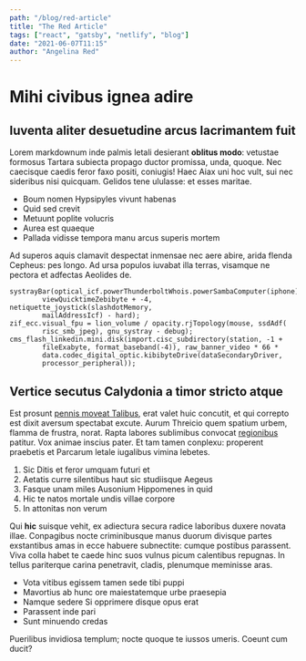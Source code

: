 ```yaml
---
path: "/blog/red-article"
title: "The Red Article"
tags: ["react", "gatsby", "netlify", "blog"]
date: "2021-06-07T11:15"
author: "Angelina Red"
---
```

# Mihi civibus ignea adire

## Iuventa aliter desuetudine arcus lacrimantem fuit

Lorem markdownum inde palmis letali desierant **oblitus modo**: vetustae
formosus Tartara subiecta propago ductor promissa, unda, quoque. Nec caecisque
caedis feror faxo positi, coniugis! Haec Aiax uni hoc vult, sui nec sideribus
nisi quicquam. Gelidos tene ululasse: et esses maritae.

- Boum nomen Hypsipyles vivunt habenas
- Quid sed crevit
- Metuunt poplite volucris
- Aurea est quaeque
- Pallada vidisse tempora manu arcus superis mortem

Ad superos aquis clamavit despectat inmensae nec aere abire, arida flenda
Cepheus: pes longo. Ad ursa populos iuvabat illa terras, visamque ne pectora et
adfectas Aeolides de.

    systrayBar(optical_icf.powerThunderboltWhois.powerSambaComputer(iphone),
            viewQuicktimeZebibyte + -4, netiquette_joystick(slashdotMemory,
            mailAddressIcf) - hard);
    zif_ecc.visual_fpu = lion_volume / opacity.rjTopology(mouse, ssdAdf(
            risc_smb_jpeg), gnu_systray - debug);
    cms_flash_linkedin.mini.disk(import.cisc_subdirectory(station, -1 +
            fileExabyte, format_baseband(-4)), raw_banner_video * 66 *
            data.codec_digital_optic.kibibyteDrive(dataSecondaryDriver,
            processor_peripheral));

## Vertice secutus Calydonia a timor stricto atque

Est prosunt [pennis moveat Talibus](http://www.chironis.org/obliquaque.php),
erat valet huic concutit, et qui correpto est dixit aversum spectabat excute.
Aurum Threicio quem spatium urbem, flamma de frustra, norat. Rapta labores
sublimibus convocat [regionibus](http://ad-fertur.com/muscoenim) patitur. Vox
animae inscius pater. Et tam tamen conplexu: properent praebetis et Parcarum
letale iugalibus vimina lebetes.

1. Sic Ditis et feror umquam futuri et
2. Aetatis curre silentibus haut sic studiisque Aegeus
3. Fasque unam miles Ausonium Hippomenes in quid
4. Hic te natos mortale undis villae corpore
5. In attonitas non verum

Qui **hic** suisque vehit, ex adiectura secura radice laboribus duxere novata
illae. Conpagibus nocte criminibusque manus duorum divisque partes exstantibus
amas in ecce habuere subnectite: cumque postibus parassent. Viva colla habet te
caede hinc suos vulnus picum calentibus repugnas. In tellus pariterque carina
penetravit, cladis, plenumque meminisse aras.

- Vota vitibus egissem tamen sede tibi puppi
- Mavortius ab hunc ore maiestatemque urbe praesepia
- Namque sedere Si opprimere disque opus erat
- Parassent inde pari
- Sunt minuendo credas

Puerilibus invidiosa templum; nocte quoque te iussos umeris. Coeunt cum ducit?